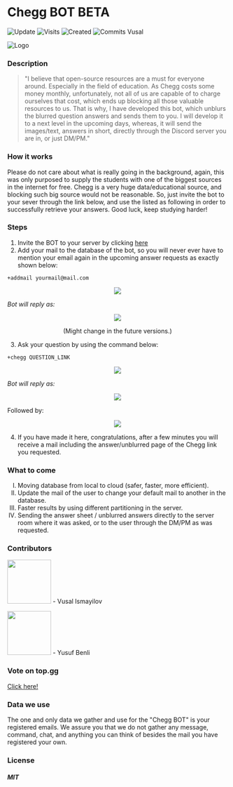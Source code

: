  # Chegg BOT BETA
![Update](https://badges.pufler.dev/updated/woosal1337/Chegg-Discord-BOT) ![Visits](https://badges.pufler.dev/visits/woosal1337/Chegg-Discord-BOT) ![Created](https://badges.pufler.dev/created/woosal1337/Chegg-Discord-BOT) ![Commits Vusal](https://badges.pufler.dev/commits/monthly/woosal1337)


![Logo](https://woosal.com/1337/cheggbotlogo.png)


 ### Description
 <blockquote>
"I believe that open-source resources are a must for everyone around. Especially in the field of education. As Chegg costs some money monthly, unfortunately, not all of us are capable of to charge ourselves that cost, which ends up blocking all those valuable resources to us. That is why, I have developed this bot, which unblurs the blurred question answers and sends them to you. I will develop it to a next level in the upcoming days, whereas, it will send the images/text, answers in short, directly through the Discord server you are in, or just DM/PM."
</blockquote>

### How it works
Please do not care about what is really going in the background, again, this was only purposed to supply the students with one of the biggest sources in the internet for free. Chegg is a very huge data/educational source, and blocking such big source would not be reasonable. So, just invite the bot to your sever through the link below, and use the listed as following in order to successfully retrieve your answers. Good luck, keep studying harder!

### Steps
1) Invite the BOT to your server by clicking <a href="https://discord.com/api/oauth2/authorize?client_id=799756668111683674&permissions=8&scope=bot">here</a>
2) Add your mail to the database of the bot, so you will never ever have to mention your email again in the upcoming answer requests as exactly shown below:

```+addmail yourmail@mail.com```

<p align="center">
	<img src="https://woosal.com/1337/woosal1337-7S10Jey0I7OebUod8WGujECnVoaSLWj0VxZlbwRJAm3lTZfTswsqaZfrZ04FOfeuKJHYt3LydxPSLcToYA2ISvV9w.png">
</p>
	
<i>Bot will reply as:</i>

<p align="center">
	<img src="https://woosal.com/1337/woosal1337-4SfqEh0IUbmUOj5N4GrhLIHCl1jsa5XBam7eP4lzNchJyk5bZMGAQWYD3Z64ALS0Tc4NarsQph7aS3CMHapYXHus6.png">
</p>
<p align="center">(Might change in the future versions.)</p>

3) Ask your question by using the command below:

```+chegg QUESTION_LINK```

<p align="center">
	<img src="https://woosal.com/1337/woosal1337-1YqVyeVtnNEUZoymHEuXzsRTr5Hd8zpGKhdxMz53a8KoD4HpaBFZ2VyGQneN5F1tuMZVL2sr1WOLw3FUR8hu78IK4.png">
</p>

<i>Bot will reply as:</i>

<p align="center">
<img src="https://woosal.com/1337/woosal1337-MQzLUJEOHiKmOYSfTvFXhJt33IMkM4ZQZJTQhMHlpMOXFeU9o2Y0esgsfUdwr7EvZpiDV9XphGTBegZaLAilSuVbQ.png"> 
	
  Followed by:
</p>

<p align="center">
<img src="https://woosal.com/1337/woosal1337-2CpvXato7MkcNThO3Kw5POUbVLb3cyeWCLy9wCzlrFZnXZVcUgqe0oQ5OuLnkDRaryJwQxUSoVX4YHOkaK8zGTQlO.png">
</p>

4) If you have made it here, congratulations, after a few minutes you will receive a mail including the answer/unblurred page of the Chegg link you requested. 

### What to come
<ol type="I">
	<li>Moving database from local to cloud (safer, faster, more efficient).
	</li>
	<li>Update the mail of the user to change your default mail to another in the database.
	</li>
	<li>Faster results by using different partitioning in the server.
	</li>
	<li>Sending the answer sheet / unblurred answers directly to the server room where it was asked, or to the user through the DM/PM as was requested.
	</li>
</ol>

### Contributors
<p>
<a href="https://github.com/woosal1337"><img height="100px" width="100px" src="https://woosal.com/1337/woosal1337-1phcPFdgHFd92bV2KkEz4CjF4u7muVxnNLQ7rcez0NgnWMniYbK9cIcRdy9Cl0UVl8FUtUktoIufvi1roVyPivDlM.png"></a>
	- Vusal Ismayilov
	
<a href="https://github.com/yusufbenliii"><img height="100px" width="100px" src="https://woosal.com/1337/woosal1337-JcZtDaxZlz8NvucDTRSttBsvP4YJyGAZKzTxKsEEXDNWpkLWIK57sM99JBzzAp9y4Dbg4t2jeNRBq6clTmB0MRomE.png"></a>
	- Yusuf Benli

</p>

### Vote on top.gg
<a href="https://top.gg/bot/799756668111683674">Click here!</a>

### Data we use
The one and only data we gather and use for the "Chegg BOT" is your registered emails. We assure you that we do not gather any message, command, chat, and anything you can think of besides the mail you have registered your own.

### License
<h5>MIT</h5>
